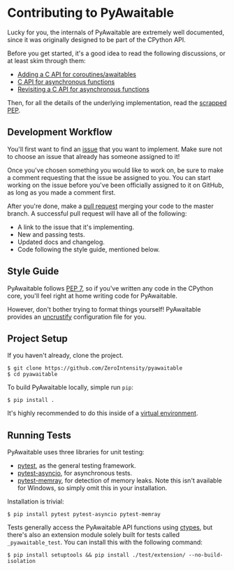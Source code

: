 # Contributing to PyAwaitable

Lucky for you, the internals of PyAwaitable are extremely well documented, since it was originally designed to be part of the CPython API.

Before you get started, it's a good idea to read the following discussions, or at least skim through them:

-   [Adding a C API for coroutines/awaitables](https://discuss.python.org/t/adding-a-c-api-for-coroutines-awaitables/22786)
-   [C API for asynchronous functions](https://discuss.python.org/t/c-api-for-asynchronous-functions/42842)
-   [Revisiting a C API for asynchronous functions](https://discuss.python.org/t/revisiting-a-c-api-for-asynchronous-functions/50792)

Then, for all the details of the underlying implementation, read the [scrapped PEP](https://gist.github.com/ZeroIntensity/8d32e94b243529c7e1c27349e972d926).

## Development Workflow

You'll first want to find an [issue](https://github.com/ZeroIntensity/pyawaitable/issues) that you want to implement. Make sure not to choose an issue that already has someone assigned to it!

Once you've chosen something you would like to work on, be sure to make a comment requesting that the issue be assigned to you. You can start working on the issue before you've been officially assigned to it on GitHub, as long as you made a comment first.

After you're done, make a [pull request](https://github.com/ZeroIntensity/pyawaitable/pulls) merging your code to the master branch. A successful pull request will have all of the following:

-   A link to the issue that it's implementing.
-   New and passing tests.
-   Updated docs and changelog.
-   Code following the style guide, mentioned below.

## Style Guide

PyAwaitable follows [PEP 7](https://peps.python.org/pep-0007/), so if you've written any code in the CPython core, you'll feel right at home writing code for PyAwaitable.

However, don't bother trying to format things yourself! PyAwaitable provides an [uncrustify](https://github.com/uncrustify/uncrustify) configuration file for you.

## Project Setup

If you haven't already, clone the project.

```
$ git clone https://github.com/ZeroIntensity/pyawaitable
$ cd pyawaitable
```

To build PyAwaitable locally, simple run `pip`:

```
$ pip install .
```

It's highly recommended to do this inside of a [virtual environment](https://docs.python.org/3/library/venv.html).

## Running Tests

PyAwaitable uses three libraries for unit testing:

-   [pytest](https://docs.pytest.org/en/8.2.x/), as the general testing framework.
-   [pytest-asyncio](https://pytest-asyncio.readthedocs.io/en/latest/), for asynchronous tests.
-   [pytest-memray](https://pytest-memray.readthedocs.io/en/latest/), for detection of memory leaks. Note this isn't available for Windows, so simply omit this in your installation.

Installation is trivial:

```
$ pip install pytest pytest-asyncio pytest-memray
```

Tests generally access the PyAwaitable API functions using [ctypes](https://docs.python.org/3/library/ctypes.html), but there's also an extension module solely built for tests called `_pyawaitable_test`. You can install this with the following command:

```
$ pip install setuptools && pip install ./test/extension/ --no-build-isolation
```
